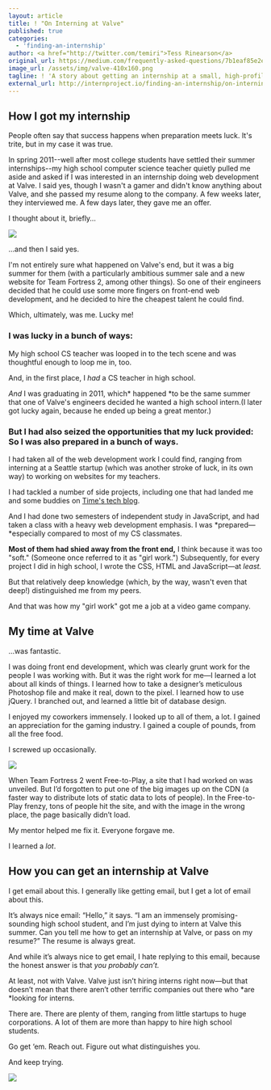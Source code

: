 ```yaml
---
layout: article
title: ! "On Interning at Valve"
published: true
categories:
  - 'finding-an-internship'
author: <a href="http://twitter.com/temiri">Tess Rinearson</a>
original_url: https://medium.com/frequently-asked-questions/7b1eaf85e2eb
image_url: /assets/img/valve-410x160.png
tagline: ! 'A story about getting an internship at a small, high-profile company'
external_url: http://internproject.io/finding-an-internship/on-interning-at-valve/
---
```

## How I got my internship


People often say that success happens when preparation meets luck. It's trite, but in my case it was true.

In spring 2011--well after most college students have settled their summer internships--my high school computer science teacher quietly pulled me aside and asked if I was interested in an internship doing web development at Valve. I said yes, though I wasn't a gamer and didn't know anything about Valve, and she passed my resume along to the company. A few weeks later, they interviewed me. A few days later, they gave me an offer.

I thought about it, briefly…

![][1]

…and then I said yes.

I'm not entirely sure what happened on Valve's end, but it was a big summer for them (with a particularly ambitious summer sale and a new website for Team Fortress 2, among other things). So one of their engineers decided that he could use some more fingers on front-end web development, and he decided to hire the cheapest talent he could find.

Which, ultimately, was me. Lucky me!

### I was lucky in a bunch of ways:

My high school CS teacher was looped in to the tech scene and was thoughtful enough to loop me in, too.

And, in the first place, I *had* a CS teacher in high school.

*And* I was graduating in 2011, which* happened *to be the same summer that one of Valve's engineers decided he wanted a high school intern.(I later got lucky again, because he ended up being a great mentor.)

### But I had also seized the opportunities that my luck provided: So I was also prepared in a bunch of ways.

I had taken all of the web development work I could find, ranging from interning at a Seattle startup (which was another stroke of luck, in its own way) to working on websites for my teachers.

I had tackled a number of side projects, including one that had landed me and some buddies on [Time's tech blog][2].

And I had done two semesters of independent study in JavaScript, and had taken a class with a heavy web development emphasis. I was *prepared—*especially compared to most of my CS classmates.

**Most of them had shied away from the front end,** I think because it was too "soft." (Someone once referred to it as "girl work.") Subsequently, for every project I did in high school, I wrote the CSS, HTML and JavaScript—at *least.*

But that relatively deep knowledge (which, by the way, wasn't even that deep!) distinguished me from my peers.

And that was how my "girl work" got me a job at a video game company.

## My time at Valve

…was fantastic.

I was doing front end development, which was clearly grunt work for the people I was working with. But it was the right work for me—I learned a lot about all kinds of things. I learned how to take a designer’s meticulous Photoshop file and make it real, down to the pixel. I learned how to use jQuery. I branched out, and learned a little bit of database design.

I enjoyed my coworkers immensely. I looked up to all of them, a lot. I gained an appreciation for the gaming industry. I gained a couple of pounds, from all the free food.

I screwed up occasionally.

![][3]

When Team Fortress 2 went Free-to-Play, a site that I had worked on was unveiled. But I’d forgotten to put one of the big images up on the CDN (a faster way to distribute lots of static data to lots of people). In the Free-to-Play frenzy, tons of people hit the site, and with the image in the wrong place, the page basically didn’t load.

My mentor helped me fix it. Everyone forgave me.

I learned a *lot*.

## How you can get an internship at Valve

I get email about this. I generally like getting email, but I get a lot of email about this.

It’s always nice email: “Hello,” it says. “I am an immensely promising-sounding high school student, and I’m just dying to intern at Valve this summer. Can you tell me how to get an internship at Valve, or pass on my resume?” The resume is always great.

And while it’s always nice to get email, I hate replying to this email, because the honest answer is that *you probably can’t.*

At least, not with Valve. Valve just isn’t hiring interns right now—but that doesn’t mean that there aren’t other terrific companies out there who *are *looking for interns.

There are. There are plenty of them, ranging from little startups to huge corporations. A lot of them are more than happy to hire high school students.

Go get ‘em. Reach out. Figure out what distinguishes you.

And keep trying.

![][4]


 [1]: https://d233eq3e3p3cv0.cloudfront.net/max/640/0*z3DepEzImwcATiCN.png
 [2]: https://medium.com/r/?url=http%3A%2F%2Ftechland.time.com%2F2011%2F04%2F04%2Fnew-twitter-app-puts-your-followers-on-the-chopping-block%2F
 [3]: https://d233eq3e3p3cv0.cloudfront.net/max/640/0*O2nSlP66CEEHojlD.jpeg
 [4]: https://d233eq3e3p3cv0.cloudfront.net/max/640/0*GMHnhbSbLnTqmZj_.jpeg
